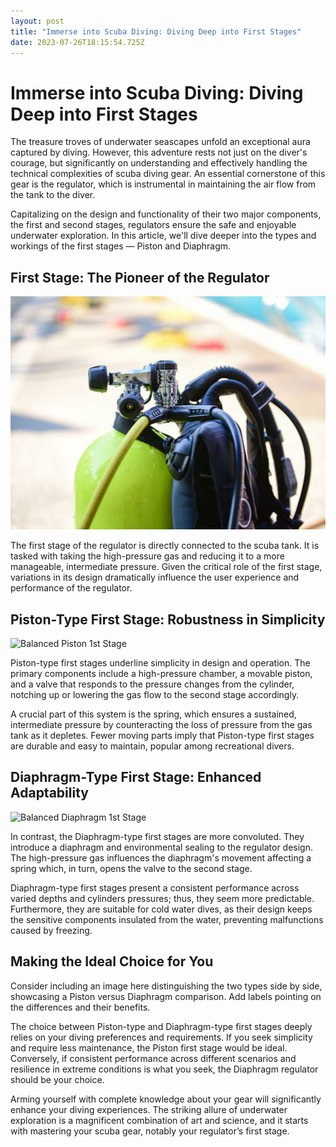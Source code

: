 ```yaml
---
layout: post
title: "Immerse into Scuba Diving: Diving Deep into First Stages"
date: 2023-07-26T18:15:54.725Z
---
```

# Immerse into Scuba Diving: Diving Deep into First Stages

The treasure troves of underwater seascapes unfold an exceptional aura captured by diving. However, this adventure rests not just on the diver's courage, but significantly on understanding and effectively handling the technical complexities of scuba diving gear. An essential cornerstone of this gear is the regulator, which is instrumental in maintaining the air flow from the tank to the diver.

Capitalizing on the design and functionality of their two major components, the first and second stages, regulators ensure the safe and enjoyable underwater exploration. In this article, we'll dive deeper into the types and workings of the first stages — Piston and Diaphragm.

## First Stage: The Pioneer of the Regulator

![](/assets/uploads/1stage.jpg)

The first stage of the regulator is directly connected to the scuba tank. It is tasked with taking the high-pressure gas and reducing it to a more manageable, intermediate pressure. Given the critical role of the first stage, variations in its design dramatically influence the user experience and performance of the regulator.

## Piston-Type First Stage: Robustness in Simplicity

![Balanced Piston 1st Stage](https://images.squarespace-cdn.com/content/v1/54ac182fe4b041b86b0920ad/1544189441111-EAQ64QKMF8Y38PHCWX7Q/piston.jpg?format=2500w "Balanced Piston 1st Stage")

Piston-type first stages underline simplicity in design and operation. The primary components include a high-pressure chamber, a movable piston, and a valve that responds to the pressure changes from the cylinder, notching up or lowering the gas flow to the second stage accordingly.

A crucial part of this system is the spring, which ensures a sustained, intermediate pressure by counteracting the loss of pressure from the gas tank as it depletes. Fewer moving parts imply that Piston-type first stages are durable and easy to maintain, popular among recreational divers.

## Diaphragm-Type First Stage: Enhanced Adaptability

![Balanced Diaphragm 1st Stage](https://images.squarespace-cdn.com/content/v1/54ac182fe4b041b86b0920ad/1544189315105-NU6DI4KPK3V8VI4U9BKH/diaphragm.jpg?format=2500w "Balanced Diaphragm 1st Stage")

In contrast, the Diaphragm-type first stages are more convoluted. They introduce a diaphragm and environmental sealing to the regulator design. The high-pressure gas influences the diaphragm's movement affecting a spring which, in turn, opens the valve to the second stage.

Diaphragm-type first stages present a consistent performance across varied depths and cylinders pressures; thus, they seem more predictable. Furthermore, they are suitable for cold water dives, as their design keeps the sensitive components insulated from the water, preventing malfunctions caused by freezing.

## Making the Ideal Choice for You

Consider including an image here distinguishing the two types side by side, showcasing a Piston versus Diaphragm comparison. Add labels pointing on the differences and their benefits.

The choice between Piston-type and Diaphragm-type first stages deeply relies on your diving preferences and requirements. If you seek simplicity and require less maintenance, the Piston first stage would be ideal. Conversely, if consistent performance across different scenarios and resilience in extreme conditions is what you seek, the Diaphragm regulator should be your choice.

Arming yourself with complete knowledge about your gear will significantly enhance your diving experiences. The striking allure of underwater exploration is a magnificent combination of art and science, and it starts with mastering your scuba gear, notably your regulator’s first stage.